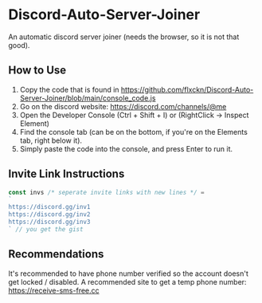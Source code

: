 # Discord-Auto-Server-Joiner
An automatic discord server joiner (needs the browser, so it is not that good).

## How to Use

1. Copy the code that is found in https://github.com/flxckn/Discord-Auto-Server-Joiner/blob/main/console_code.js
2. Go on the discord website: https://discord.com/channels/@me
3. Open the Developer Console (Ctrl + Shift + I) or (RightClick -> Inspect Element)
4. Find the console tab (can be on the bottom, if you're on the Elements tab, right below it).
5. Simply paste the code into the console, and press Enter to run it.

## Invite Link Instructions

```js
const invs /* seperate invite links with new lines */ =
`
https://discord.gg/inv1
https://discord.gg/inv2
https://discord.gg/inv3
` // you get the gist
```

## Recommendations

It's recommended to have phone number verified so the account doesn't get locked / disabled.
A recommended site to get a temp phone number: https://receive-sms-free.cc
